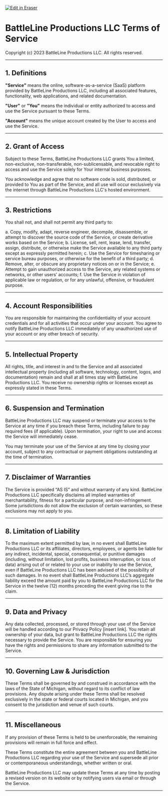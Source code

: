 <p><a target="_blank" href="https://app.eraser.io/workspace/XVI91c030b4jVLOyktKg" id="edit-in-eraser-github-link"><img alt="Edit in Eraser" src="https://firebasestorage.googleapis.com/v0/b/second-petal-295822.appspot.com/o/images%2Fgithub%2FOpen%20in%20Eraser.svg?alt=media&amp;token=968381c8-a7e7-472a-8ed6-4a6626da5501"></a></p>

# BattleLine Productions LLC Terms of Service
Copyright (c) 2023 BattleLine Productions LLC. All rights reserved.

---

## 1. Definitions
**"Service"** means the online, software-as-a-service (SaaS) platform provided by BattleLine Productions LLC, including all associated features, functionality, web applications, and related documentation.

**"User"** or **"You"** means the individual or entity authorized to access and use the Service pursuant to these Terms.

**"Account"** means the unique account created by the User to access and use the Service.

---

## 2. Grant of Access
Subject to these Terms, BattleLine Productions LLC grants You a limited, non-exclusive, non-transferable, non-sublicensable, and revocable right to access and use the Service solely for Your internal business purposes.

You acknowledge and agree that no software code is sold, distributed, or provided to You as part of the Service, and all use will occur exclusively via the internet through BattleLine Productions LLC's hosted environment.

---

## 3. Restrictions
You shall not, and shall not permit any third party to:

a. Copy, modify, adapt, reverse engineer, decompile, disassemble, or attempt to discover the source code of the Service, or create derivative works based on the Service;
b. License, sell, rent, lease, lend, transfer, assign, distribute, or otherwise make the Service available to any third party except as expressly permitted herein;
c. Use the Service for timesharing or service bureau purposes, or otherwise for the benefit of a third party;
d. Remove, alter, or obscure any proprietary notices on or in the Service;
e. Attempt to gain unauthorized access to the Service, any related systems or networks, or other users’ accounts;
f. Use the Service in violation of applicable law or regulation, or for any unlawful, offensive, or fraudulent purpose.

---

## 4. Account Responsibilities
You are responsible for maintaining the confidentiality of your account credentials and for all activities that occur under your account. You agree to notify BattleLine Productions LLC immediately of any unauthorized use of your account or any other breach of security.

---

## 5. Intellectual Property
All rights, title, and interest in and to the Service and all associated intellectual property (including all software, technology, content, logos, and documentation) remain and shall at all times stay with BattleLine Productions LLC. You receive no ownership rights or licenses except as expressly stated in these Terms.

---

## 6. Suspension and Termination
BattleLine Productions LLC may suspend or terminate your access to the Service at any time if you breach these Terms, including failure to pay required fees (if applicable). Upon termination, your right to use and access the Service will immediately cease.

You may terminate your use of the Service at any time by closing your account, subject to any contractual or payment obligations outstanding at the time of termination.

---

## 7. Disclaimer of Warranties
The Service is provided “AS IS” and without warranty of any kind. BattleLine Productions LLC specifically disclaims all implied warranties of merchantability, fitness for a particular purpose, and non-infringement. Some jurisdictions do not allow the exclusion of certain warranties, so these exclusions may not apply to you.

---

## 8. Limitation of Liability
To the maximum extent permitted by law, in no event shall BattleLine Productions LLC or its affiliates, directors, employees, or agents be liable for any indirect, incidental, special, consequential, or punitive damages (including, without limitation, lost profits, business interruption, or loss of data) arising out of or related to your use or inability to use the Service, even if BattleLine Productions LLC has been advised of the possibility of such damages. In no event shall BattleLine Productions LLC’s aggregate liability exceed the amount paid by you to BattleLine Productions LLC for the Service in the twelve (12) months preceding the event giving rise to the claim.

---

## 9. Data and Privacy
Any data collected, processed, or stored through your use of the Service will be handled according to our Privacy Policy [insert link]. You retain all ownership of your data, but grant to BattleLine Productions LLC the rights necessary to provide the Service. You are responsible for ensuring you have the rights and permissions to share any information submitted to the Service.

---

## 10. Governing Law & Jurisdiction
These Terms shall be governed by and construed in accordance with the laws of the State of Michigan, without regard to its conflict of law provisions. Any dispute arising under these Terms shall be resolved exclusively in the state or federal courts located in Michigan, and you consent to the jurisdiction and venue of such courts.

---

## 11. Miscellaneous
If any provision of these Terms is held to be unenforceable, the remaining provisions will remain in full force and effect.

These Terms constitute the entire agreement between you and BattleLine Productions LLC regarding your use of the Service and supersede all prior or contemporaneous understandings, whether written or oral.

BattleLine Productions LLC may update these Terms at any time by posting a revised version on its website or by notifying users via email or through the Service.

---





<!--- Eraser file: https://app.eraser.io/workspace/XVI91c030b4jVLOyktKg --->